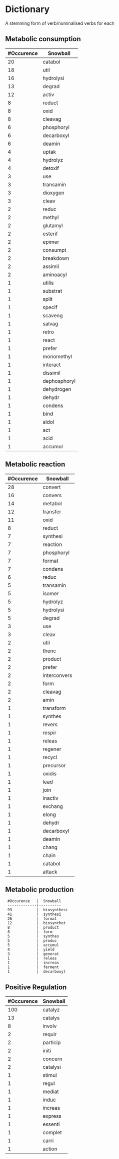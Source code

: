 # Dictionary

A stemming form of verb/nominalised verbs for each 

## Metabolic consumption
   #Occurence  | Snowball
   ------------|---------
     20        | catabol
     18        | util
     16        | hydrolysi
     13        | degrad
     12        | activ
     8         | reduct
     8         | oxid
     8         | cleavag
     6         | phosphoryl
     6         | decarboxyl
     6         | deamin
     4         | uptak
     4         | hydrolyz
     4         | detoxif
     3         | use
     3         | transamin
     3         | dioxygen
     3         | cleav
     2         | reduc
     2         | methyl
     2         | glutamyl
     2         | esterif
     2         | epimer
     2         | consumpt
     2         | breakdown
     2         | assimil
     2         | aminoacyl
     1         | utilis
     1         | substrat
     1         | split
     1         | specif
     1         | scaveng
     1         | salvag
     1         | retro
     1         | react
     1         | prefer
     1         | monomethyl
     1         | interact
     1         | dissimil
     1         | dephosphoryl
     1         | dehydrogen
     1         | dehydr
     1         | condens
     1         | bind
     1         | aldol
     1         | act
     1         | acid
     1         | accumul

## Metabolic reaction
   #Occurence  |  Snowball
   ------------|----------
     28        |  convert
     16        |  convers
     14        |  metabol
     12        |  transfer
     11        |  oxid
     8         |  reduct
     7         |  synthesi
     7         |  reaction
     7         |  phosphoryl
     7         |  format
     7         |  condens
     6         |  reduc
     5         |  transamin
     5         |  isomer
     5         |  hydrolyz
     5         |  hydrolysi
     5         |  degrad
     3         |  use
     3         |  cleav
     2         |  util
     2         |  thenc
     2         |  product
     2         |  prefer
     2         |  interconvers
     2         |  form
     2         |  cleavag
     2         |  amin
     1         |  transform
     1         |  synthes
     1         |  revers
     1         |  respir
     1         |  releas
     1         |  regener
     1         |  recycl
     1         |  precursor
     1         |  oxidis
     1         |  lead
     1         |  join
     1         |  inactiv
     1         |  exchang
     1         |  elong
     1         |  dehydr
     1         |  decarboxyl
     1         |  deamin
     1         |  chang
     1         |  chain
     1         |  catabol
     1         |  attack

## Metabolic production
     #Occurence   |  Snowball
     -------------|----------
     93           |  biosynthesi
     41           |  synthesi
     26           |  format
     12           |  biosynthet
     8            |  product
     8            |  form
     5            |  synthes
     5            |  produc
     5            |  accumul
     4            |  yield
     3            |  generat
     1            |  releas
     1            |  increas
     1            |  ferment
     1            |  decarboxyl

## Positive Regulation
   #Occurence    |  Snowball
   --------------|----------
     100         |   catalyz
     13          |   catalys
     8           |   involv
     2           |   requir
     2           |   particip
     2           |   initi
     2           |   concern
     2           |   catalysi
     1           |   stimul
     1           |   regul
     1           |   mediat
     1           |   induc
     1           |   increas
     1           |   express
     1           |   essenti
     1           |   complet
     1           |   carri
     1           |   action
